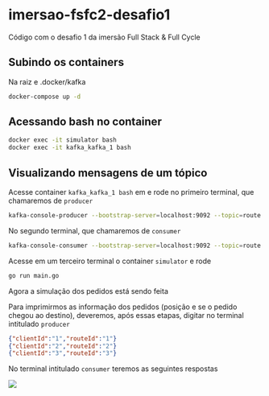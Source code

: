 # imersao-fsfc2-desafio1
Código com o desafio 1 da imersão Full Stack &amp; Full Cycle


## Subindo os containers

Na raiz e .docker/kafka

```bash
docker-compose up -d
```

## Acessando bash no container

```bash
docker exec -it simulator bash 
docker exec -it kafka_kafka_1 bash
```

## Visualizando mensagens de um tópico

Acesse container `kafka_kafka_1 bash` em e rode no primeiro terminal, que chamaremos de `producer`

```bash
kafka-console-producer --bootstrap-server=localhost:9092 --topic=route.new-direction
```

No segundo terminal, que chamaremos de `consumer`

```bash
kafka-console-consumer --bootstrap-server=localhost:9092 --topic=route.new-position --group=terminal
```

Acesse em um terceiro terminal o container `simulator` e rode

```bash
go run main.go
```

Agora a simulação dos pedidos está sendo feita

Para imprimirmos as informação dos pedidos (posição e se o pedido chegou ao destino), deveremos, após essas etapas, digitar no terminal intitulado `producer`

```json
{"clientId":"1","routeId":"1"}
{"clientId":"2","routeId":"2"}
{"clientId":"3","routeId":"3"}
```

No terminal intitulado `consumer` teremos as seguintes respostas

![](https://media.giphy.com/media/ozpMfaPuDHkYGaZySl/giphy.gif)
